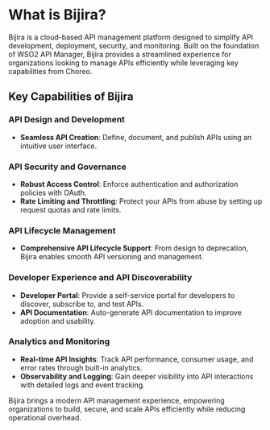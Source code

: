 # What is Bijira?

Bijira is a cloud-based API management platform designed to simplify API development, deployment, security, and monitoring. Built on the foundation of WSO2 API Manager, Bijira provides a streamlined experience for organizations looking to manage APIs efficiently while leveraging key capabilities from Choreo.

## Key Capabilities of Bijira

### API Design and Development

- **Seamless API Creation**: Define, document, and publish APIs using an intuitive user interface.

### API Security and Governance

- **Robust Access Control**: Enforce authentication and authorization policies with OAuth.
- **Rate Limiting and Throttling**: Protect your APIs from abuse by setting up request quotas and rate limits.

### API Lifecycle Management

- **Comprehensive API Lifecycle Support**: From design to deprecation, Bijira enables smooth API versioning and management.

### Developer Experience and API Discoverability

- **Developer Portal**: Provide a self-service portal for developers to discover, subscribe to, and test APIs.
- **API Documentation**: Auto-generate API documentation to improve adoption and usability.

### Analytics and Monitoring

- **Real-time API Insights**: Track API performance, consumer usage, and error rates through built-in analytics.
- **Observability and Logging**: Gain deeper visibility into API interactions with detailed logs and event tracking.

Bijira brings a modern API management experience, empowering organizations to build, secure, and scale APIs efficiently while reducing operational overhead.
